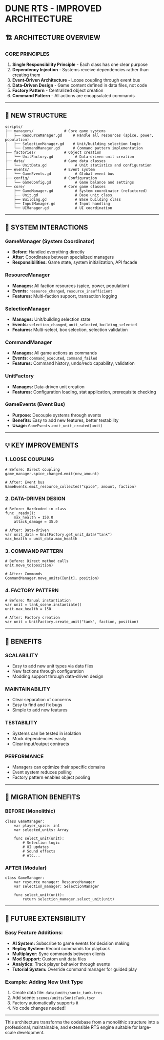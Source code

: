 # DUNE RTS - IMPROVED ARCHITECTURE

## 🏗️ ARCHITECTURE OVERVIEW

### **CORE PRINCIPLES**

1. **Single Responsibility Principle** - Each class has one clear purpose
2. **Dependency Injection** - Systems receive dependencies rather than creating them
3. **Event-Driven Architecture** - Loose coupling through event bus
4. **Data-Driven Design** - Game content defined in data files, not code
5. **Factory Pattern** - Centralized object creation
6. **Command Pattern** - All actions are encapsulated commands

---

## 📁 NEW STRUCTURE

```
scripts/
├── managers/              # Core game systems
│   ├── ResourceManager.gd     # Handle all resources (spice, power, population)
│   ├── SelectionManager.gd    # Unit/building selection logic
│   └── CommandManager.gd      # Command pattern implementation
├── factories/             # Object creation
│   └── UnitFactory.gd          # Data-driven unit creation
├── data/                  # Game data classes
│   └── UnitData.gd             # Unit statistics and configuration
├── events/                # Event system
│   └── GameEvents.gd           # Global event bus
├── config/                # Configuration
│   └── GameConfig.gd           # Game balance and settings
└── core/                  # Core game classes
    ├── GameManager.gd          # System coordinator (refactored)
    ├── Unit.gd                 # Base unit class
    ├── Building.gd             # Base building class
    ├── InputManager.gd         # Input handling
    └── UIManager.gd            # UI coordination
```

---

## 🔗 SYSTEM INTERACTIONS

### **GameManager (System Coordinator)**
- **Before:** Handled everything directly
- **After:** Coordinates between specialized managers
- **Responsibilities:** Game state, system initialization, API facade

### **ResourceManager**
- **Manages:** All faction resources (spice, power, population)
- **Events:** `resource_changed`, `resource_insufficient`
- **Features:** Multi-faction support, transaction logging

### **SelectionManager**
- **Manages:** Unit/building selection state
- **Events:** `selection_changed`, `unit_selected`, `building_selected`
- **Features:** Multi-select, box selection, selection validation

### **CommandManager**
- **Manages:** All game actions as commands
- **Events:** `command_executed`, `command_failed`
- **Features:** Command history, undo/redo capability, validation

### **UnitFactory**
- **Manages:** Data-driven unit creation
- **Features:** Configuration loading, stat application, prerequisite checking

### **GameEvents (Event Bus)**
- **Purpose:** Decouple systems through events
- **Benefits:** Easy to add new features, better testability
- **Usage:** `GameEvents.emit_unit_created(unit)`

---

## 💡 KEY IMPROVEMENTS

### **1. LOOSE COUPLING**
```gdscript
# Before: Direct coupling
game_manager.spice_changed.emit(new_amount)

# After: Event bus
GameEvents.emit_resource_collected("spice", amount, faction)
```

### **2. DATA-DRIVEN DESIGN**
```gdscript
# Before: Hardcoded in class
func _ready():
    max_health = 150.0
    attack_damage = 35.0

# After: Data-driven
var unit_data = UnitFactory.get_unit_data("tank")
max_health = unit_data.max_health
```

### **3. COMMAND PATTERN**
```gdscript
# Before: Direct method calls
unit.move_to(position)

# After: Commands
CommandManager.move_units([unit], position)
```

### **4. FACTORY PATTERN**
```gdscript
# Before: Manual instantiation
var unit = tank_scene.instantiate()
unit.max_health = 150

# After: Factory creation
var unit = UnitFactory.create_unit("tank", faction, position)
```

---

## 🎯 BENEFITS

### **SCALABILITY**
- Easy to add new unit types via data files
- New factions through configuration
- Modding support through data-driven design

### **MAINTAINABILITY**
- Clear separation of concerns
- Easy to find and fix bugs
- Simple to add new features

### **TESTABILITY**
- Systems can be tested in isolation
- Mock dependencies easily
- Clear input/output contracts

### **PERFORMANCE**
- Managers can optimize their specific domains
- Event system reduces polling
- Factory pattern enables object pooling

---

## 🔄 MIGRATION BENEFITS

### **BEFORE (Monolithic)**
```gdscript
class GameManager:
    var player_spice: int
    var selected_units: Array
    
    func select_unit(unit):
        # Selection logic
        # UI updates
        # Sound effects
        # etc...
```

### **AFTER (Modular)**
```gdscript
class GameManager:
    var resource_manager: ResourceManager
    var selection_manager: SelectionManager
    
    func select_unit(unit):
        return selection_manager.select_unit(unit)
```

---

## 🚀 FUTURE EXTENSIBILITY

### **Easy Feature Additions:**
- **AI System:** Subscribe to game events for decision making
- **Replay System:** Record commands for playback
- **Multiplayer:** Sync commands between clients
- **Mod Support:** Custom unit data files
- **Analytics:** Track player behavior through events
- **Tutorial System:** Override command manager for guided play

### **Example: Adding New Unit Type**
1. Create data file: `data/units/sonic_tank.tres`
2. Add scene: `scenes/units/SonicTank.tscn`
3. Factory automatically supports it
4. No code changes needed!

---

This architecture transforms the codebase from a monolithic structure into a professional, maintainable, and extensible RTS engine suitable for large-scale development.